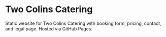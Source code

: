 # Two Colins Catering

Static website for Two Colins Catering with booking form, pricing, contact, and legal page. Hosted via GitHub Pages.
